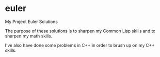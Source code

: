 euler
=====

My Project Euler Solutions

The purpose of these solutions is to sharpen my Common Lisp skills and to sharpen my math skills.

I've also have done some problems in C++ in order to brush up on my C++ skills.

